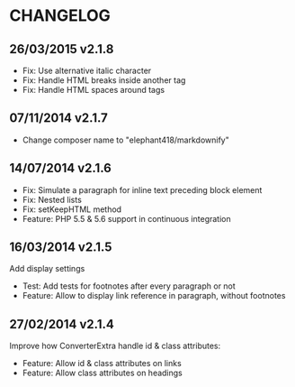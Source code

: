 CHANGELOG
==============


26/03/2015 v2.1.8
--------------

 * Fix: Use alternative italic character
 * Fix: Handle HTML breaks inside another tag
 * Fix: Handle HTML spaces around tags


07/11/2014 v2.1.7
--------------

 * Change composer name to "elephant418/markdownify"


14/07/2014 v2.1.6
--------------

 * Fix: Simulate a paragraph for inline text preceding block element
 * Fix: Nested lists
 * Fix: setKeepHTML method
 * Feature: PHP 5.5 & 5.6 support in continuous integration


16/03/2014 v2.1.5
--------------

Add display settings

 * Test: Add tests for footnotes after every paragraph or not
 * Feature: Allow to display link reference in paragraph, without footnotes


27/02/2014 v2.1.4
--------------

Improve how ConverterExtra handle id & class attributes:

 * Feature: Allow id & class attributes on links
 * Feature: Allow class attributes on headings